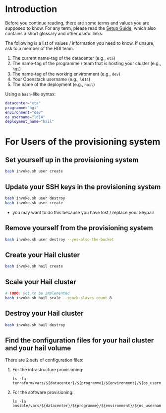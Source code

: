 # Introduction

Before you continue reading, there are some terms and values you are
supposed to know. For any term, please read the [Setup Guide](setup.md),
which also contains a short glossary and other useful links.

The following is a list of values / information you need to know. If
unsure, ask to a member of the HGI team.

1. The current name-tag of the datacenter (e.g., `eta`)
2. The name-tag of the programme / team that is hosting your cluster (e.g., `hgi`)
3. The name-tag of the working environment (e.g., `dev`)
4. Your Openstack username (e.g., `ld14`)
5. The name of the deployment (e.g., `hail`)

Using a `bash`-like syntax:

```bash
datacenter="eta"
programme="hgi"
environment="dev"
os_username="ld14"
deployment_name="hail"
```

# For Users of the provisioning system

## Set yourself up in the provisioning system
```bash
bash invoke.sh user create
```

## Update your SSH keys in the provisioning system
```bash
bash invoke.sh user destroy
bash invoke.sh user create
```

* you may want to do this because you have lost / replace your keypair

## Remove yourself from the provisioning system
```bash
bash invoke.sh user destroy --yes-also-the-bucket
```

## Create your Hail cluster
```bash
bash invoke.sh hail create
```

## Scale your Hail cluster
```bash
# TODO: yet to be implemented
bash invoke.sh hail scale --spark-slaves-count 8
```

## Destroy your Hail cluster
```bash
bash invoke.sh hail destroy
```

## Find the configuration files for your hail cluster and your hail volume

There are 2 sets of configuration files:
1. For the infrastructure provisioning:
   ```
   ls -la terraform/vars/${datacenter}/${programme}/${environment}/${os_username}/
   ```
2. For the software provisioning:
   ```
   ls -la ansible/vars/${datacenter}/${programme}/${environment}/${os_username}/${deployment_name}/
   ```
